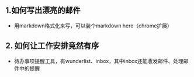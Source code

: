 ## 1.如何写出漂亮的邮件

* 用markdown格式化来写，可以装个markdown here（chrome扩展）

## 2. 如何让工作安排竟然有序

* 待办事项提醒工具，有wunderlist、inbox，其中inbox还能收发邮件、处理邮件中的提醒
